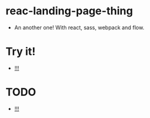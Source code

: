 # reac-landing-page-thing
- An another one! With react, sass, webpack and flow.

# Try it!
- [!!!](https://byrongbp.github.io/react-landing-page-thing/)

# TODO
- [!!!](./TODO.md)